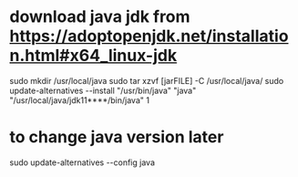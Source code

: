 # download java jdk from https://adoptopenjdk.net/installation.html#x64_linux-jdk

sudo mkdir /usr/local/java
sudo tar xzvf [jarFILE] -C /usr/local/java/
sudo update-alternatives --install "/usr/bin/java" "java" "/usr/local/java/jdk11****/bin/java" 1

# to change java version later
sudo update-alternatives --config java
